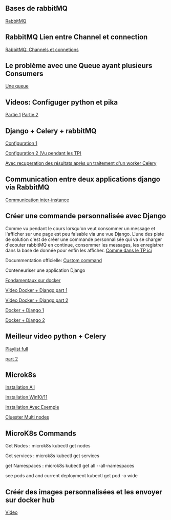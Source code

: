 ## Bases de rabbitMQ
[RabbitMQ](https://blog.eleven-labs.com/fr/rabbitmq-partie-1-les-bases/)

## RabbitMQ Lien entre Channel et connection
[RabbitMQ: Channels et connetions](
https://www.cloudamqp.com/blog/the-relationship-between-connections-and-channels-in-rabbitmq.html?gclid=CjwKCAjw6vyiBhB_EiwAQJRoplOhLkGd6gyt2L9YhnCuIX8a9HWgjxmq9-f2vnj-3D6FMSj6DSOrrhoCjAQQAvD_BwE)


## Le problème avec une Queue ayant plusieurs Consumers
[Une queue ](https://stackoverflow.com/questions/10620976/rabbitmq-amqp-single-queue-multiple-consumers-for-same-message)

## Videos: Configuger python et pika
[Partie 1](https://youtu.be/eSN0otKzYOE)
[Partie 2](https://youtu.be/Wiw7oOgBjFs)

## Django + Celery + rabbitMQ
[Configuration 1](https://simpleisbetterthancomplex.com/tutorial/2017/08/20/how-to-use-celery-with-django.html)

[Configuration 2 (Vu pendant les TP)](https://dontrepeatyourself.org/post/asynchronous-tasks-in-django-with-celery-and-rabbitmq/)

[Avec recuperation des résultats après un traitement d'un worker Celery](https://github.com/stark275/python-celery/blob/main/headquater/dashboard/management/commands/consume.py)

## Communication entre deux applications django via RabbitMQ

[Communication inter-instance](https://www.section.io/engineering-education/communicating-between-your-django-apis-using-rabbitmq/)

## Créer une commande personnalisée avec Django
Comme vu pendant le cours lorsqu'on veut consommer un message et l'afficher sur une page
est peu faisable via une vue Django. L'une des piste de solution c'est de créer une commande personnalisée qui va se charger d'ecouter rabbitMQ en continue, consommer les messages, les enregistrer dans la base de donnée pour enfin les afficher. [Comme dans le TP ici](https://github.com/stark275/python-celery/blob/main/headquater/dashboard/management/commands/consume.py)

Docummentation officielle:
[Custom command](https://docs.djangoproject.com/fr/4.2/howto/custom-management-commands/)

Conteneuriser une application Django

[Fondamentaux sur docker](https://youtu.be/Jpesrg2R9ag)

[Video Docker + Django part 1](https://youtu.be/W5Ov0H7E_o4)

[Video Docker + Django part 2](https://www.youtube.com/watch?v=aMqs_y6dZw4)

[Docker + Django 1](https://medium.com/backticks-tildes/how-to-dockerize-a-django-application-a42df0cb0a99)

[Docker + Django 2](https://blog.logrocket.com/dockerizing-django-app/)

## Meilleur video python + Celery

[Playlist full](https://youtube.com/playlist?list=PLLz6Bi1mIXhHKA1Szy2aj9Jbs6nw9fhNY)

[part 2](https://youtu.be/xZ3kNS_G6vs)



## Microk8s
[Installation All](https://microk8s.io/docs/install-windows)

[Installation Win10/11](https://microk8s.io/docs/install-windows)

[Installation Avec Exemple](https://ubuntu.com/tutorials/install-a-local-kubernetes-with-microk8s#1-overview)

[Cluester Multi nodes](https://ubuntu.com/tutorials/getting-started-with-kubernetes-ha#4-create-a-microk8s-multinode-cluster)

## MicroK8s Commands

Get Nodes :
    microk8s kubectl get nodes

Get services :
    microk8s kubectl get services

get Namespaces :
    microk8s kubectl get all --all-namespaces

see pods and and current deployment
    kubectl get pod -o wide


## Créér des images personnalisées et les envoyer sur docker hub

[Video](https://www.youtube.com/watch?v=ASNL27a7sE4)


